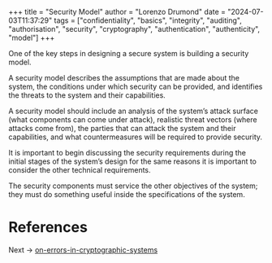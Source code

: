 +++
title = "Security Model"
author = "Lorenzo Drumond"
date = "2024-07-03T11:37:29"
tags = ["confidentiality",  "basics",  "integrity",  "auditing",  "authorisation",  "security",  "cryptography",  "authentication",  "authenticity",  "model"]
+++



One of the key steps in designing a secure system is building a security model.

A security model describes the assumptions that are made about the system, the conditions under which security can be provided, and identifies the threats to the system and their capabilities.

A security model should include an analysis of the system’s attack surface (what components can come under attack), realistic threat vectors (where attacks come from), the parties that can attack the system and their capabilities, and what countermeasures will be required to provide security.

It is important to begin discussing the security requirements during the initial stages of the system’s design for the same reasons it is important to consider the other technical requirements.

The security components must service the other objectives of the system; they must do something useful inside the specifications of the system.

# References

Next -> [on-errors-in-cryptographic-systems](/wiki/on-errors-in-cryptographic-systems/)
